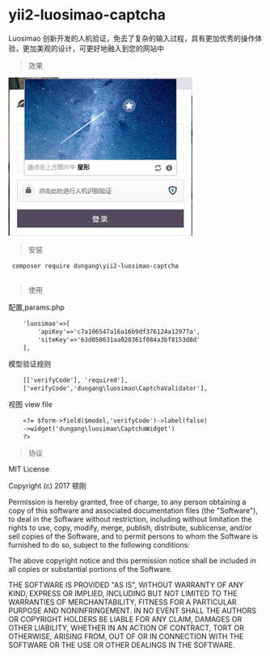 # yii2-luosimao-captcha

Luosimao 创新开发的人机验证，免去了复杂的输入过程，具有更加优秀的操作体验，更加美观的设计，可更好地融入到您的网站中

> 效果

![效果图](demo.png)

> 安装

```
 composer require dungang\yii2-luosimao-captcha
 
```

> 使用

配置,params.php

```
    'luosimao'=>[
        'apiKey'=>'c7a106547a16a16b9df376124a12977a',
        'siteKey'=>'63d050631aa020361f084a3bf8153d8d'
    ],
```

模型验证规则

```
    [['verifyCode'], 'required'],
    ['verifyCode','dungang\luosimao\CaptchaValidator'],
```

视图 view file

```
    <?= $form->field($model,'verifyCode')->label(false)
    ->widget('dungang\luosimao\CaptchaWidget')
    ?>
```

> 协议

MIT License

Copyright (c) 2017 顿刚

Permission is hereby granted, free of charge, to any person obtaining a copy
of this software and associated documentation files (the "Software"), to deal
in the Software without restriction, including without limitation the rights
to use, copy, modify, merge, publish, distribute, sublicense, and/or sell
copies of the Software, and to permit persons to whom the Software is
furnished to do so, subject to the following conditions:

The above copyright notice and this permission notice shall be included in all
copies or substantial portions of the Software.

THE SOFTWARE IS PROVIDED "AS IS", WITHOUT WARRANTY OF ANY KIND, EXPRESS OR
IMPLIED, INCLUDING BUT NOT LIMITED TO THE WARRANTIES OF MERCHANTABILITY,
FITNESS FOR A PARTICULAR PURPOSE AND NONINFRINGEMENT. IN NO EVENT SHALL THE
AUTHORS OR COPYRIGHT HOLDERS BE LIABLE FOR ANY CLAIM, DAMAGES OR OTHER
LIABILITY, WHETHER IN AN ACTION OF CONTRACT, TORT OR OTHERWISE, ARISING FROM,
OUT OF OR IN CONNECTION WITH THE SOFTWARE OR THE USE OR OTHER DEALINGS IN THE
SOFTWARE.
